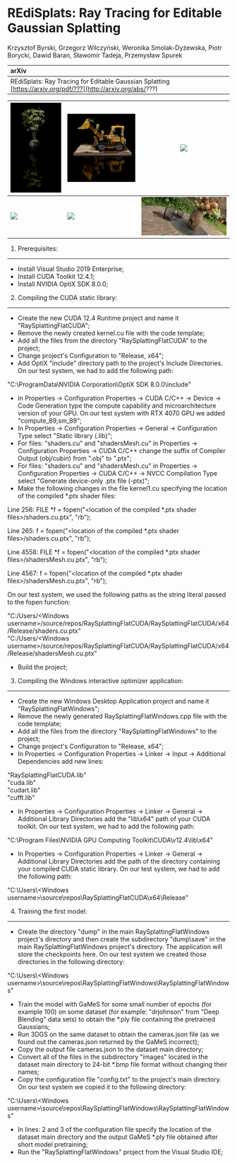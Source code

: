 # REdiSplats: Ray Tracing for Editable Gaussian Splatting
Krzysztof Byrski, Grzegorz Wilczyński, Weronika Smolak-Dyżewska, Piotr Borycki, Dawid Baran, Sławomir Tadeja, Przemysław Spurek <br>

| arXiv |
| :---- |
| REdiSplats: Ray Tracing for Editable Gaussian Splatting [https://arxiv.org/pdf/???](http://arxiv.org/abs/???)|

| ![](assets/ficus.gif) | ![](assets/lego_blender.gif) | ![](assets/lego_viewer.gif) |
|--------------|--------------|--------------|
| ![](assets/lego_blender_water.gif) | ![](assets/fox_up_down.gif) | ![](assets/glasses_shadow.gif) |



1. Prerequisites:
-----------------
- Install Visual Studio 2019 Enterprise;
- Install CUDA Toolkit 12.4.1;
- Install NVIDIA OptiX SDK 8.0.0;

2. Compiling the CUDA static library:
------------------------------------
- Create the new CUDA 12.4 Runtime project and name it "RaySplattingFlatCUDA";
- Remove the newly created kernel.cu file with the code template;
- Add all the files from the directory "RaySplattingFlatCUDA" to the project;
- Change project's Configuration to "Release, x64";
- Add OptiX "include" directory path to the project's Include Directories. On our test system, we had to add the following path:

"C:\ProgramData\NVIDIA Corporation\OptiX SDK 8.0.0\include"

- In Properties -> Configuration Properties -> CUDA C/C++ -> Device -> Code Generation type the compute capability and microarchitecture version of your GPU. On our test system with RTX 4070 GPU we added "compute_89,sm_89";
- In Properties -> Configuration Properties -> General -> Configuration Type select "Static library (.lib)";
- For files: "shaders.cu" and "shadersMesh.cu" in Properties -> Configuration Properties -> CUDA C/C++ change the suffix of Compiler Output (obj/cubin) from ".obj" to ".ptx";
- For files: "shaders.cu" and "shadersMesh.cu" in Properties -> Configuration Properties -> CUDA C/C++ -> NVCC Compilation Type select "Generate device-only .ptx file (-ptx)";
- Make the following changes in the file kernel1.cu specifying the location of the compiled *.ptx shader files:

Line 256:
FILE *f = fopen("<location of the compiled *.ptx shader files>/shaders.cu.ptx", "rb");

Line 265:
f = fopen("<location of the compiled *.ptx shader files>/shaders.cu.ptx", "rb");

Line 4558:
FILE *f = fopen("<location of the compiled *.ptx shader files>/shadersMesh.cu.ptx", "rb");

Line 4567:
f = fopen("<location of the compiled *.ptx shader files>/shadersMesh.cu.ptx", "rb");

On our test system, we used the following paths as the string literal passed to the fopen function:

"C:/Users/\<Windows username>/source/repos/RaySplattingFlatCUDA/RaySplattingFlatCUDA/x64/Release/shaders.cu.ptx"
<br>
"C:/Users/\<Windows username>/source/repos/RaySplattingFlatCUDA/RaySplattingFlatCUDA/x64/Release/shadersMesh.cu.ptx"

- Build the project;

3. Compiling the Windows interactive optimizer application:
-----------------------------------------------------------
- Create the new Windows Desktop Application project and name it "RaySplattingFlatWindows";
- Remove the newly generated RaySplattingFlatWindows.cpp file with the code template;
- Add all the files from the directory "RaySplattingFlatWindows" to the project;
- Change project's Configuration to "Release, x64";
- In Properties -> Configuration Properties -> Linker -> Input -> Additional Dependencies add new lines:

"RaySplattingFlatCUDA.lib" <br>
"cuda.lib" <br>
"cudart.lib" <br>
"cufft.lib" <br>

- In Properties -> Configuration Properties -> Linker -> General -> Additional Library Directories add the "lib\x64" path of your CUDA toolkit. On our test system, we had to add the following path:

"C:\Program Files\NVIDIA GPU Computing Toolkit\CUDA\v12.4\lib\x64"

- In Properties -> Configuration Properties -> Linker -> General -> Additional Library Directories add the path of the directory containing your compiled CUDA static library. On our test system, we had to add the following path:

"C:\Users\\\<Windows username>\source\repos\RaySplattingFlatCUDA\x64\Release"

4. Training the first model:
----------------------------
- Create the directory "dump" in the main RaySplattingFlatWindows project's directory and then create the subdirectory "dump\save" in the main RaySplattingFlatWindows project's directory. The application will store the checkpoints here. On our test system we created those directories in the following directory:

"C:\Users\\\<Windows username>\source\repos\RaySplattingFlatWindows\RaySplattingFlatWindows"

- Train the model with GaMeS for some small number of epochs (for example 100) on some dataset (for example: "drjohnson" from "Deep Blending" data sets) to obtain the *.ply file containing the pretrained Gaussians;
- Run 3DGS on the same dataset to obtain the cameras.json file (as we found out the cameras.json returned by the GaMeS incorrect);
- Copy the output file cameras.json to the dataset main directory;
- Convert all of the files in the subdirectory "images" located in the dataset main directory to 24-bit *.bmp file format without changing their names;
- Copy the configuration file "config.txt" to the project's main directory. On our test system we copied it to the following directory:

"C:\Users\\\<Windows username>\source\repos\RaySplattingFlatWindows\RaySplattingFlatWindows"

- In lines: 2 and 3 of the configuration file specify the location of the dataset main directory and the output GaMeS *.ply file obtained after short model pretraining;
- Run the "RaySplattingFlatWindows" project from the Visual Studio IDE;
